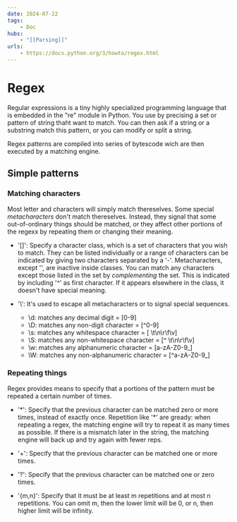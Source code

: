 ```yaml
---
date: 2024-07-22
tags:
    - Doc
hubs:
    - "[[Parsing]]"
urls:
    - https://docs.python.org/3/howto/regex.html
---
```


# Regex 

Regular expressions is a tiny highly specialized programming language that is embedded in the "re" module in Python.
You use by precising a set or pattern of string thaht want to match. You can then ask if a string or a substring match this pattern,
or you can modify or split a string.

Regex patterns are compiled into series of bytescode wich are then executed by a matching engine.

## Simple patterns

### Matching characters

Most letter and characters will simply match thereselves. Some special *metacharacters* don't match thereselves.
Instead, they signal that some out-of-ordinary things should be matched, or they affect other portions of the regexx by repeating them
or changing their meaning.

- '[]':
Specify a character class, which is a set of characters that you wish to match. They can be listed individually or a range of characters can be indicated
by giving two characters separated by a '-'.
Metacharacters, except '\', are inactive inside classes.
You can match any characters except those listed in the set by *complementing* the set. This is indicated by including '^' as first character. If it appears
elsewhere in the class, it doesn't have special meaning.

- '\\':
It's used to escape all metacharacters or to signal special sequences.

    - \d: matches any decimal digit = [0-9]
    - \D: matches any non-digit character = [^0-9] 
    - \s: matches any whitespace character = [ \t\n\r\f\v]
    - \S: matches any non-whitespace character = [^ \t\n\r\f\v]
    - \w: matches any alphanumeric character = [a-zA-Z0-9_]
    - \W: matches any non-alphanumeric character = [^a-zA-Z0-9_]


### Repeating things

Regex provides means to specify that a portions of the pattern must be repeated a certain number of times.

- '\*':
Specify that the previous character can be matched zero or more times, instead of exactly once.
Repetition like '\*' are gready: when repeating a regex, the matching engine will try to repeat it as many times as possible. If there is a mismatch later in the string, 
the matching engine will back up and try again with fewer reps.

- '\+':
Specify that the previous character can be matched one or more times.

- '\?':
Specify that the previous character can be matched one or zero times.

- '{m,n}':
Specify that it must be at least m repetitions and at most n repetitions.
You can omit m, then the lower limit will be 0, or n, then higher limit will be infinity.



